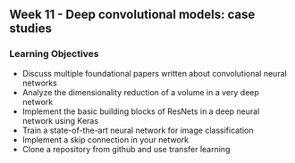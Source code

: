 ## Week 11 - Deep convolutional models: case studies
### Learning Objectives
- Discuss multiple foundational papers written about convolutional neural networks
- Analyze the dimensionality reduction of a volume in a very deep network
- Implement the basic building blocks of ResNets in a deep neural network using Keras
- Train a state-of-the-art neural network for image classification
- Implement a skip connection in your network
- Clone a repository from github and use transfer learning